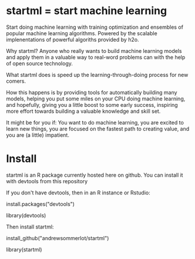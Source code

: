 # startml = start machine learning 
Start doing machine learning with training optimization and ensembles of popular machine learning algorithms. Powered by the scalable implenentations of powerful algoriths provided by h2o. 

Why startml? Anyone who really wants to build machine learning models and apply them in a valuable way to real-word problems can with the help of open source technology. 

What startml does is speed up the learning-through-doing process for new comers.

How this happens is by providing tools for automatically building many models, helping you put some miles on your CPU doing machine learning, and hopefully, giving you a little boost to some early success, inspiring more effort towards building a valuable knowledge and skill set. 

It might be for you if: You want to do machine learning, you are excited to learn new things, you are focused on the fastest path to creating value, and you are (a little) impatient. 

# Install 
startml is an R package currently hosted here on github. 
You can install it with devtools from this repository

If you don't have devtools, then in an R instance or Rstudio:

install.packages("devtools")

library(devtools) 

Then install startml: 

install_github("andrewsommerlot/startml")

library(startml)
